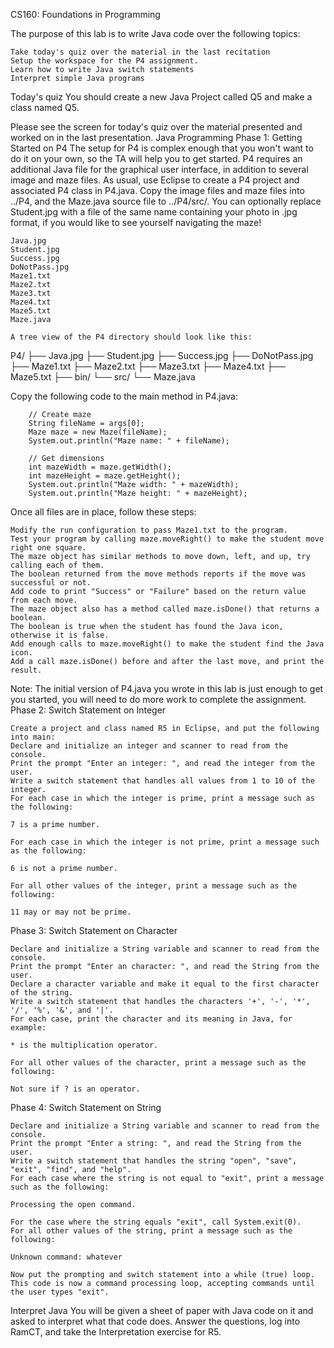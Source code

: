  CS160: Foundations in Programming

The purpose of this lab is to write Java code over the following topics:

    Take today's quiz over the material in the last recitation
    Setup the workspace for the P4 assignment.
    Learn how to write Java switch statements
    Interpret simple Java programs 

Today's quiz
You should create a new Java Project called Q5 and make a class named Q5.

Please see the screen for today's quiz over the material presented and worked on in the last presentation.
Java Programming
Phase 1: Getting Started on P4
The setup for P4 is complex enough that you won't want to do it on your own, so the TA will help you to get started. P4 requires an additional Java file for the graphical user interface, in addition to several image and maze files. As usual, use Eclipse to create a P4 project and associated P4 class in P4.java. Copy the image files and maze files into ../P4, and the Maze.java source file to ../P4/src/. You can optionally replace Student.jpg with a file of the same name containing your photo in .jpg format, if you would like to see yourself navigating the maze!

    Java.jpg
    Student.jpg
    Success.jpg
    DoNotPass.jpg
    Maze1.txt
    Maze2.txt
    Maze3.txt
    Maze4.txt
    Maze5.txt
    Maze.java 

	A tree view of the P4 directory should look like this:
 P4/
├── Java.jpg
├── Student.jpg
├── Success.jpg
├── DoNotPass.jpg
├── Maze1.txt
├── Maze2.txt
├── Maze3.txt
├── Maze4.txt
├── Maze5.txt
├── bin/
└── src/
         └── Maze.java

Copy the following code to the main method in P4.java:

   		// Create maze
		String fileName = args[0];
		Maze maze = new Maze(fileName);
		System.out.println("Maze name: " + fileName);

		// Get dimensions
		int mazeWidth = maze.getWidth();
		int mazeHeight = maze.getHeight();
		System.out.println("Maze width: " + mazeWidth);
		System.out.println("Maze height: " + mazeHeight);

Once all files are in place, follow these steps:

    Modify the run configuration to pass Maze1.txt to the program.
    Test your program by calling maze.moveRight() to make the student move right one square.
    The maze object has similar methods to move down, left, and up, try calling each of them.
    The boolean returned from the move methods reports if the move was successful or not.
    Add code to print "Success" or "Failure" based on the return value from each move.
    The maze object also has a method called maze.isDone() that returns a boolean.
    The boolean is true when the student has found the Java icon, otherwise it is false.
    Add enough calls to maze.moveRight() to make the student find the Java icon.
    Add a call maze.isDone() before and after the last move, and print the result. 

Note: The initial version of P4.java you wrote in this lab is just enough to get you started, you will need to do more work to complete the assignment.
Phase 2: Switch Statement on Integer

    Create a project and class named R5 in Eclipse, and put the following into main:
    Declare and initialize an integer and scanner to read from the console.
    Print the prompt "Enter an integer: ", and read the integer from the user.
    Write a switch statement that handles all values from 1 to 10 of the integer.
    For each case in which the integer is prime, print a message such as the following:

    7 is a prime number.

    For each case in which the integer is not prime, print a message such as the following:

    6 is not a prime number.

    For all other values of the integer, print a message such as the following:

    11 may or may not be prime.

Phase 3: Switch Statement on Character

    Declare and initialize a String variable and scanner to read from the console.
    Print the prompt "Enter an character: ", and read the String from the user.
    Declare a character variable and make it equal to the first character of the string.
    Write a switch statement that handles the characters '+', '-', '*', '/', '%', '&', and '|'.
    For each case, print the character and its meaning in Java, for example:

    * is the multiplication operator.

    For all other values of the character, print a message such as the following:

    Not sure if ? is an operator.

Phase 4: Switch Statement on String

    Declare and initialize a String variable and scanner to read from the console.
    Print the prompt "Enter a string: ", and read the String from the user.
    Write a switch statement that handles the string "open", "save", "exit", "find", and "help".
    For each case where the string is not equal to "exit", print a message such as the following:

    Processing the open command.

    For the case where the string equals "exit", call System.exit(0).
    For all other values of the string, print a message such as the following:

    Unknown command: whatever

    Now put the prompting and switch statement into a while (true) loop.
    This code is now a command processing loop, accepting commands until the user types "exit". 

Interpret Java
You will be given a sheet of paper with Java code on it and asked to interpret what that code does. Answer the questions, log into RamCT, and take the Interpretation exercise for R5. 
